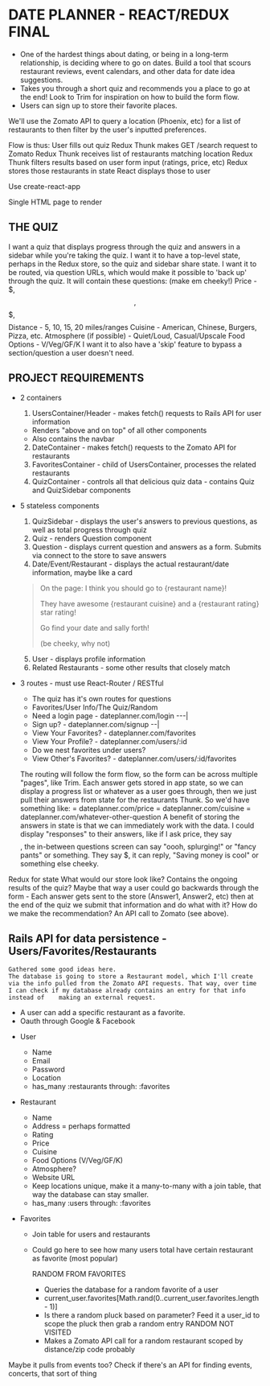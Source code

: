 # DATE PLANNER - REACT/REDUX FINAL
- One of the hardest things about dating, or being in a long-term relationship, is deciding where to go on dates. Build a tool that scours restaurant reviews, event calendars, and other data for date idea suggestions.
- Takes you through a short quiz and recommends you a place to go at the end! Look to Trim for inspiration on how to build the form flow.
- Users can sign up to store their favorite places.

We'll use the Zomato API to query a location (Phoenix, etc) for a list of restaurants to then filter by the user's inputted preferences.
 
Flow is thus:
	User fills out quiz
	Redux Thunk makes GET /search request to Zomato
	Redux Thunk receives list of restaurants matching location
	Redux Thunk filters results based on user form input (ratings, price, etc)
	Redux stores those restaurants in state
	React displays those to user

Use create-react-app

Single HTML page to render

## THE QUIZ
I want a quiz that displays progress through the quiz and answers in a sidebar while you're taking the quiz.
I want it to have a top-level state, perhaps in the Redux store, so the quiz and sidebar share state.
I want it to be routed, via question URLs, which would make it possible to 'back up' through the quiz.
It will contain these questions: (make em cheeky!)
	Price - $, $$, $$$, $$$$
	Distance - 5, 10, 15, 20 miles/ranges
	Cuisine - American, Chinese, Burgers, Pizza, etc.
	Atmosphere (if possible) - Quiet/Loud, Casual/Upscale
	Food Options - V/Veg/GF/K
I want it to also have a 'skip' feature to bypass a section/question a user doesn't need.

## PROJECT REQUIREMENTS

+ 2 containers 
	1. UsersContainer/Header - makes fetch() requests to Rails API for user information
    + Renders "above and on top" of all other components
    + Also contains the navbar
	2. DateContainer - makes fetch() requests to the Zomato API for restaurants
	3. FavoritesContainer - child of UsersContainer, processes the related restaurants
	4. QuizContainer - controls all that delicious quiz data - contains Quiz and QuizSidebar components

+ 5 stateless components
	1. QuizSidebar - displays the user's answers to previous questions, as well as total progress through quiz
	2. Quiz - renders Question component
	3. Question - displays current question and answers as a form. Submits via connect to the store to save answers
	4. Date/Event/Restaurant - displays the actual restaurant/date information, maybe like a card
  > On the page:
  > I think you should go to {restaurant name}!
  >
  > They have awesome {restaurant cuisine} and a {restaurant rating} star rating!
  >
  > Go find your date and sally forth!
  >
  > (be cheeky, why not)
	5. User - displays profile information
	6. Related Restaurants - some other results that closely match

+ 3 routes - must use React-Router / RESTful
	- The quiz has it's own routes for questions
	- Favorites/User Info/The Quiz/Random
	- Need a login page 	  - dateplanner.com/login ---|
	- Sign up?	  	  - dateplanner.com/signup --|
	- View Your Favorites?	  - dateplanner.com/favorites
	- View Your Profile?	  - dateplanner.com/users/:id
	- Do we nest favorites under users?
	- View Other's Favorites?   - dateplanner.com/users/:id/favorites
	
	The routing will follow the form flow, so the form can be across multiple "pages", like Trim. Each answer gets stored in app state, so we can display a progress list or whatever as a user goes through, then we just pull their answers from state for the restaurants Thunk. 
	So we'd have something like:
	  = dateplanner.com/price
	  = dateplanner.com/cuisine
	  = dateplanner.com/whatever-other-question
	A benefit of storing the answers in state is that we can immediately work with the data. I could display "responses" to their answers, like if I ask price, they say $$$$, the in-between questions screen can say "oooh, splurging!" or "fancy pants" or something. They say $, it can reply, "Saving money is cool" or something else cheeky.
	
Redux for state
	What would our store look like?
	Contains the ongoing results of the quiz? Maybe that way a user could go backwards through the form
	 - Each answer gets sent to the store (Answer1, Answer2, etc) then at the end of the quiz we submit that 	   information and do what with it? How do we make the recommendation?
		An API call to Zomato (see above).

## Rails API for data persistence - Users/Favorites/Restaurants
	Gathered some good ideas here. 
	The database is going to store a Restaurant model, which I'll create via the info pulled from the Zomato API requests. That way, over time I can check if my database already contains an entry for that info instead of 	making an external request. 
	
- A user can add a specific restaurant as a favorite.
- Oauth through Google & Facebook

+ User
  - Name
  - Email
  - Password
  - Location
  - has_many :restaurants through: :favorites

+ Restaurant
  - Name
  - Address
      = perhaps formatted
  - Rating
  - Price
  - Cuisine
  - Food Options (V/Veg/GF/K)
  - Atmosphere?
  - Website URL
  - Keep locations unique, make it a many-to-many with a join table, that way the database can stay smaller.
  - has_many :users through: :favorites

+ Favorites
  - Join table for users and restaurants
  - Could go here to see how many users total have certain restaurant as favorite (most popular)

    RANDOM FROM FAVORITES
      - Queries the database for a random favorite of a user
      + current_user.favorites[Math.rand(0..current_user.favorites.length - 1)]
      + Is there a random pluck based on parameter? Feed it a user_id to scope the pluck then grab a random entry
    RANDOM NOT VISITED
      - Makes a Zomato API call for a random restaurant scoped by distance/zip code probably
  
Maybe it pulls from events too? Check if there's an API for finding events, concerts, that sort of thing